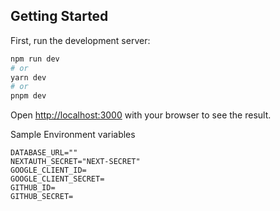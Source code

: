 
## Getting Started

First, run the development server:

```bash
npm run dev
# or
yarn dev
# or
pnpm dev
```

Open [http://localhost:3000](http://localhost:3000) with your browser to see the result.

Sample Environment variables
```
DATABASE_URL=""
NEXTAUTH_SECRET="NEXT-SECRET"
GOOGLE_CLIENT_ID=
GOOGLE_CLIENT_SECRET=
GITHUB_ID=
GITHUB_SECRET=
```
